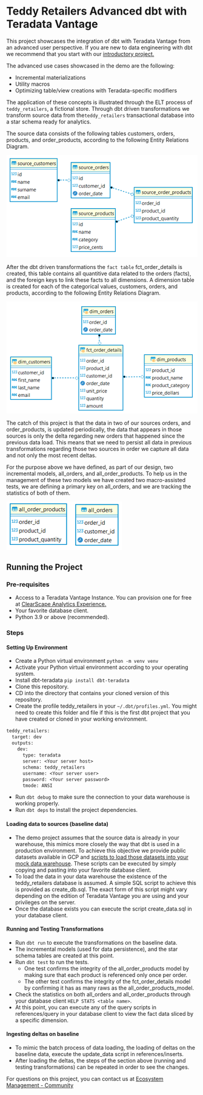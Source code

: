 # Teddy Retailers Advanced dbt with Teradata Vantage

This project showcases the integration of dbt with Teradata Vantage from an advanced user perspective. If you are new to data engineering with dbt we recommend that you start with our [introductory project.](https://github.com/Teradata/jaffle_shop-dev)

The advanced use cases showcased in the demo are the following:

* Incremental materializations
* Utility macros
* Optimizing table/view creations with Teradata-specific modifiers

The application of these concepts is illustrated through the ELT process of `teddy_retailers`, a fictional store. Through dbt driven transformations we transform source data from the`teddy_retailers` transactional database into a star schema ready for analytics.

The source data consists of the following tables customers, orders, products, and order_products, according to the following Entity Relations Diagram.


![Teddy Retailers Initial ERD](/etc/teddy_retailers_initial_erd.png)


After the dbt driven transformations the `fact table` fct_order_details is created, this table contains all quantitive data related to the orders (facts), and the foreign keys to link these facts to all dimensions. A dimension table is created for each of the categorical values, customers, orders, and products, according to the following Entity Relations Diagram.


![Teddy Retailers Final ERD](/etc/teddy_retailers_final_erd.png)


The catch of this project is that the data in two of our sources orders, and order_products, is updated periodically, the data that appears in those sources is only the delta regarding new orders that happened since the previous data load. This means that we need to persist all data in previous transformations regarding those two sources in order we capture all data and not only the most recent deltas.

For the purpose above we have defined, as part of our design, two incremental models, all_orders, and all_order_products. To help us in the management of these two models we have created two macro-assisted tests, we are defining a primary key on all_orders, and we are tracking the statistics of both of them.

![Teddy Retailers Incremental ERD](/etc/teddy_incrementals.png)

## Running the Project

### Pre-requisites
* Access to a Teradata Vantage Instance. You can provision one for free at [ClearScape Analytics Experience.](https://clearscape.teradata.com/sign-in?utm_source=github&utm_medium=readme&utm_campaign=advanced_dbt)
* Your favorite database client.
* Python 3.9 or above (recommended).

### Steps
#### Setting Up Environment
* Create a Python virtual environment `python -m venv venv`
* Activate your Python virtual environment according to your operating system.
* Install dbt-teradata `pip install dbt-teradata`
* Clone this repository.
* CD into the directory that contains your cloned version of this repository.
* Create the profile teddy_retailers in your `~/.dbt/profiles.yml`. You might need to create this folder and file if this is the first dbt project that you have created or cloned in your working environment.

```
teddy_retailers:
  target: dev
  outputs:
    dev:
      type: teradata
      server: <Your server host>
      schema: teddy_retailers
      username: <Your server user>
      password: <Your server password>
      tmode: ANSI
```

* Run `dbt debug` to make sure the connection to your data warehouse is working properly. 
* Run `dbt deps` to install the project dependencies. 

#### Loading data to sources (baseline data) 
* The demo project assumes that the source data is already in your warehouse, this mimics more closely the way that dbt is used in a production environment. To achieve this objective we provide public datasets available in GCP and [scripts to load those datasets into your mock data warehouse](/references/inserts/). These scripts can be executed by simply copying and pasting into your favorite database client. 
* To load the data in your data warehouse the existence of the teddy_retailers database is assumed. A simple SQL script to achieve this is provided as create_db.sql. The exact form of this script might vary depending on the edition of Teradata Vantage you are using and your privileges on the server.
* Once the database exists you can execute the script create_data.sql in your database client.

#### Running and Testing Transformations
* Run `dbt run` to execute the transformations on the baseline data.
* The incremental models (used for data persistence), and the star schema tables are created at this point.
* Run `dbt test` to run the tests.
    - One test confirms the integrity of the all_order_products model by making sure that each product is referenced only once per order. 
    - The other test confirms the integrity of the fct_order_details model by confirming it has as many raws as the all_order_products_model.
* Check the statistics on both all_orders and all_order_products through your database client `HELP STATS <table name>`.
* At this point, you can execute any of the query scripts in references/query in your database client to view the fact data sliced by a specific dimension.

#### Ingesting deltas on baseline
* To mimic the batch process of data loading, the loading of deltas on the baseline data, execute the update_data script in references/inserts.
* After loading the deltas, the steps of the section above (running and testing transformations) can be repeated in order to see the changes.

For questions on this project, you can contact us at [Ecosystem Management - Community](https://support.teradata.com/community?id=community_forum&sys_id=353d17d44fed7f00dcf7a6118110c7b5)
